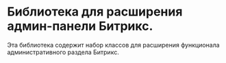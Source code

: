 # Библиотека для расширения админ-панели Битрикс.

Эта библиотека содержит набор классов для расширения функционала административного раздела Битрикс.